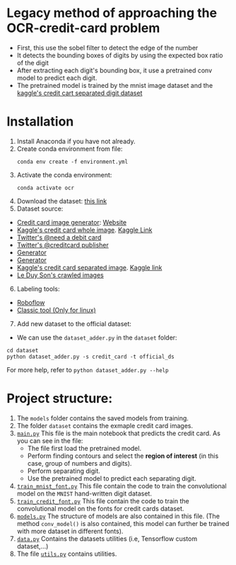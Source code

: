# Legacy method of approaching the OCR-credit-card problem

* First, this use the sobel filter to detect the edge of the number
* It detects the bounding boxes of digits by using the expected box ratio of the digit
* After extracting each digit's bounding box, it use a pretrained conv model to predict each digit.
* The pretrained model is trained by the mnist image dataset and the [kaggle's credit cart separated digit dataset](https://www.kaggle.com/barbaravanaki/credit-card-number-images)

# Installation
1. Install Anaconda if you have not already.
2. Create conda environment from file:
    ```
    conda env create -f environment.yml
    ```
3. Activate the conda environment:
    ```
    conda activate ocr
    ```
4. Download the dataset: [this link](https://drive.google.com/drive/folders/1vHQyGucB1lTcixYLClwAkTEp7LkRnrYo?usp=sharing)
5. Dataset source:
  * [Credit card image generator](https://github.com/Ardesco/credit-card-generator): [Website](https://ardesco.keybase.pub/ccgenerator/)
  * [Kaggle's credit card whole image](https://drive.google.com/file/d/16AKBO51_VAD19Epu9zDaP-l87kK8WVDg/view?usp=sharing). [Kaggle Link](https://www.kaggle.com/leonardluo1998/credit-card-number-identification-system)
  * [Twitter's @need a debit card](https://twitter.com/needadebitcard?lang=en)
  * [Twitter's @creditcard publisher](https://twitter.com/cr3d1tc4rds?lang=en)
  * [Generator](https://herramientas-online.com/credit-card-generator-with-name.php)
  * [Generator](https://getcreditcardonline.com/custom-credit-card/)
  * [Kaggle's credit card separated image](https://drive.google.com/file/d/196piqGPep4kIr2jX-ps4ERgwehhp5WNE/view?usp=sharing). [Kaggle link](https://www.kaggle.com/barbaravanaki/credit-card-number-images)
  * [Le Duy Son's crawled images](https://drive.google.com/file/d/11UsyAbPtKDh5Q9ldQP9v8R9fMvaZsOIK/view?usp=sharing)
6. Labeling tools:
  * [Roboflow](https://app.roboflow.com/)
  * [Classic tool (Only for linux)](https://github.com/tzutalin/labelImg)
7. Add new dataset to the official dataset:
  * We can use the `dataset_adder.py` in the `dataset` folder:
  ```
  cd dataset
  python dataset_adder.py -s credit_card -t official_ds
  ```
  For more help, refer to `python dataset_adder.py --help`

# Project structure:

1. The `models` folder contains the saved models from training.
2. The folder `dataset` contains the exmaple credit card images.
3. [`main.py`](main.py) This file is the main notebook that predicts the credit card. As you can see in the file:
    * The file first load the pretrained model.
    * Perform finding contours and select the **region of interest** (in this case, group of numbers and digits).
    * Perform separating digit.
    * Use the pretrained model to predict each separating digit.
4. [`train_mnist_font.py`](train_mnist_font.py) This file contain the code to train the convolutional model on the `MNIST` hand-written digit dataset.
5. [`train_credit_font.py`](train_credit_font.py) This file contain the code to train the convolutional model on the fonts for credit cards dataset.
6. [`models.py`](models.py) The structure of models are also contained in this file. (The method `conv_model()` is also contained, this model can further be trained with more dataset in different fonts).
7. [`data.py`](data.py) Contains the datasets utilities (i.e, Tensorflow custom dataset,...)
8. The file [`utils.py`](utils.py) contains utilities.